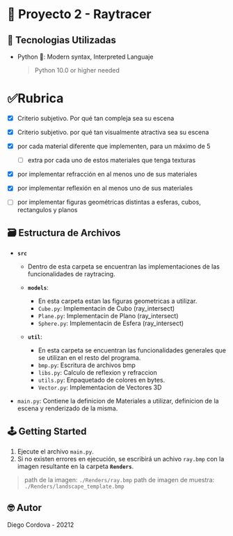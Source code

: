 # 🔦 Proyecto 2 - Raytracer

## 📡 Tecnologias Utilizadas
- Python 🐍: Modern syntax, Interpreted Languaje
  > Python 10.0 or higher needed

# ✅Rubrica

- [x] Criterio subjetivo. Por qué tan compleja sea su escena
- [x] Criterio subjetivo. por qué tan visualmente atractiva sea su escena

- [x] por cada material diferente que implementen, para un máximo de 5
  - [ ] extra por cada uno de estos materiales que tenga texturas
- [x] por implementar refracción en al menos uno de sus materiales
- [x] por implementar reflexión en al menos uno de sus materiales
- [ ] por implementar figuras geométricas distintas a esferas, cubos, rectangulos y planos

## 🗃️ Estructura de Archivos

- **`src`**
  - Dentro de esta carpeta se encuentran las implementaciones de las funcionalidades de raytracing.

  - **`models`**: 
    - En esta carpeta estan las figuras geometricas a utilizar.
    - `Cube.py`: Implementacin de Cubo (ray_intersect)
    - `Plane.py`: Implementacin de Plano (ray_intersect)
    - `Sphere.py`: Implementacin de Esfera (ray_intersect)

  - **`util`**:
    - En esta carpeta se encuentran las funcionalidades generales que se utilizan en el resto del programa.
    - `bmp.py`: Escritura de archivos bmp
    - `libs.py`: Calculo de reflexion y refraccion
    - `utils.py`: Enpaquetado de colores en bytes.
    - `Vector.py`: Implementacion de Vectores 3D

- `main.py`: Contiene la definicion de Materiales a utilizar, definicion de la escena y renderizado de la misma.

## 🕹️ Getting Started

1. Ejecute el archivo `main.py`.
2. Si no existen errores en ejecución, se escribirá un achivo `ray.bmp` con la imagen resultante en la carpeta **`Renders`**.
  > path de la imagen: `./Renders/ray.bmp`
  > path de imagen de muestra: `./Renders/landscape_template.bmp`

## 🤓 Autor

Diego Cordova - 20212
